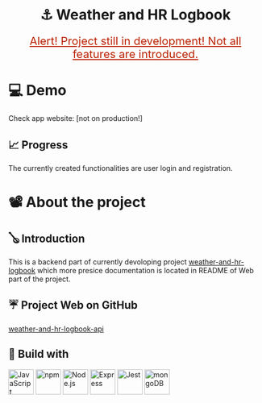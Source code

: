 <h1 style='text-align: center'>
    ⚓ Weather and HR Logbook
</h1>

<p style='text-align: center; font-size: 22px;text-decoration: underline;color:#bb2102 '>Alert! Project still in development! Not all features are introduced.</p>


# 💻 Demo

Check app website: [not on production!]

## 📈 Progress
The currently created functionalities are user login and registration.

# 📽️ About the project


## 🪕 Introduction
This is a backend part of currently devoloping project [weather-and-hr-logbook](https://github.com/sbacanski0730/weather-and-hr-logbook-web) which more presice documentation is located in README of Web part of the project.


## ☔ Project Web on GitHub

[weather-and-hr-logbook-api](https://github.com/sbacanski0730/weather-and-hr-logbook-web)


## 🚀 Build with
<div align="left">
	<img height="50" src="https://user-images.githubusercontent.com/25181517/117447155-6a868a00-af3d-11eb-9cfe-245df15c9f3f.png" alt="JavaScript" title="JavaScript" />
	<img height="50" src="https://user-images.githubusercontent.com/25181517/121401671-49102800-c959-11eb-9f6f-74d49a5e1774.png" alt="npm" title="npm" />
	<img height="50" src="https://user-images.githubusercontent.com/25181517/183568594-85e280a7-0d7e-4d1a-9028-c8c2209e073c.png" alt="Node.js" title="Node.js" />
	<img height="50" src="https://user-images.githubusercontent.com/25181517/183859966-a3462d8d-1bc7-4880-b353-e2cbed900ed6.png" alt="Express" title="Express" />
	<img height="50" src="https://user-images.githubusercontent.com/25181517/187955005-f4ca6f1a-e727-497b-b81b-93fb9726268e.png" alt="Jest" title="Jest" />
	<img height="50" src="https://user-images.githubusercontent.com/25181517/182884177-d48a8579-2cd0-447a-b9a6-ffc7cb02560e.png" alt="mongoDB" title="mongoDB" />
</div>
<!---[![Node.js](https://user-images.githubusercontent.com/25181517/183568594-85e280a7-0d7e-4d1a-9028-c8c2209e073c.png)](https://nodejs.org/en/)
[![Express](https://user-images.githubusercontent.com/25181517/183859966-a3462d8d-1bc7-4880-b353-e2cbed900ed6.png)](https://expressjs.com/)
[![npm](https://user-images.githubusercontent.com/25181517/121401671-49102800-c959-11eb-9f6f-74d49a5e1774.png)](https://www.npmjs.com/)
[![mongoDB](https://user-images.githubusercontent.com/25181517/182884177-d48a8579-2cd0-447a-b9a6-ffc7cb02560e.png)](https://www.mongodb.com/)
[![Jest](https://user-images.githubusercontent.com/25181517/187955005-f4ca6f1a-e727-497b-b81b-93fb9726268e.png)](https://jestjs.io/) -->
